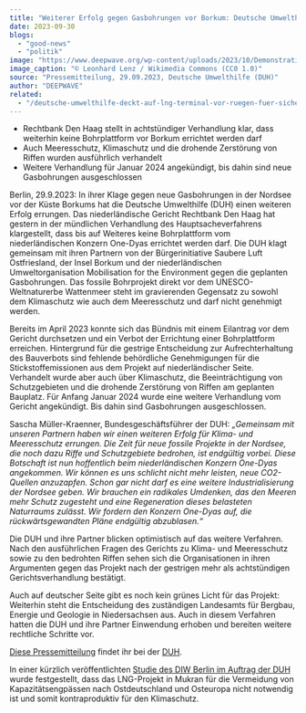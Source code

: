 ```yaml
---
title: "Weiterer Erfolg gegen Gasbohrungen vor Borkum: Deutsche Umwelthilfe erreicht vor Gericht Aufrechterhaltung des Baustopps"
date: 2023-09-30
blogs: 
  - "good-news"
  - "politik"
image: "https://www.deepwave.org/wp-content/uploads/2023/10/Demonstration_against_LNG_vom_Goehren_to_Sellin_on_Ruegen_2023-05-28_168-scaled.jpg"
image_caption: "© Leonhard Lenz / Wikimedia Commons (CC0 1.0)"
source: "Pressemitteilung, 29.09.2023, Deutsche Umwelthilfe (DUH)"
author: "DEEPWAVE"
related: 
  - "/deutsche-umwelthilfe-deckt-auf-lng-terminal-vor-ruegen-fuer-sichere-energieversorgung-von-ostdeutschland-und-osteuropa-nicht-notwendig/"
---
```


- Rechtbank Den Haag stellt in achtstündiger Verhandlung klar, dass weiterhin keine Bohrplattform vor Borkum errichtet werden darf
- Auch Meeresschutz, Klimaschutz und die drohende Zerstörung von Riffen wurden ausführlich verhandelt
- Weitere Verhandlung für Januar 2024 angekündigt, bis dahin sind neue Gasbohrungen ausgeschlossen

Berlin, 29.9.2023: In ihrer Klage gegen neue Gasbohrungen in der Nordsee vor der Küste Borkums hat die Deutsche Umwelthilfe (DUH) einen weiteren Erfolg errungen. Das niederländische Gericht Rechtbank Den Haag hat gestern in der mündlichen Verhandlung des Hauptsacheverfahrens klargestellt, dass bis auf Weiteres keine Bohrplattform vom niederländischen Konzern One-Dyas errichtet werden darf. Die DUH klagt gemeinsam mit ihren Partnern von der Bürgerinitiative Saubere Luft Ostfriesland, der Insel Borkum und der niederländischen Umweltorganisation Mobilisation for the Environment gegen die geplanten Gasbohrungen. Das fossile Bohrprojekt direkt vor dem UNESCO-Weltnaturerbe Wattenmeer steht im gravierenden Gegensatz zu sowohl dem Klimaschutz wie auch dem Meeresschutz und darf nicht genehmigt werden.

Bereits im April 2023 konnte sich das Bündnis mit einem Eilantrag vor dem Gericht durchsetzen und ein Verbot der Errichtung einer Bohrplattform erreichen. Hintergrund für die gestrige Entscheidung zur Aufrechterhaltung des Bauverbots sind fehlende behördliche Genehmigungen für die Stickstoffemissionen aus dem Projekt auf niederländischer Seite. Verhandelt wurde aber auch über Klimaschutz, die Beeinträchtigung von Schutzgebieten und die drohende Zerstörung von Riffen am geplanten Bauplatz. Für Anfang Januar 2024 wurde eine weitere Verhandlung vom Gericht angekündigt. Bis dahin sind Gasbohrungen ausgeschlossen.

Sascha Müller-Kraenner, Bundesgeschäftsführer der DUH: _„Gemeinsam mit unseren Partnern haben wir einen weiteren Erfolg für Klima- und Meeresschutz errungen. Die Zeit für neue fossile Projekte in der Nordsee, die noch dazu Riffe und Schutzgebiete bedrohen, ist endgültig vorbei. Diese Botschaft ist nun hoffentlich beim niederländischen Konzern One-Dyas angekommen. Wir können es uns schlicht nicht mehr leisten, neue CO2-Quellen anzuzapfen. Schon gar nicht darf es eine weitere Industrialisierung der Nordsee geben. Wir brauchen ein radikales Umdenken, das den Meeren mehr Schutz zugesteht und eine Regeneration dieses belasteten Naturraums zulässt. Wir fordern den Konzern One-Dyas auf, die rückwärtsgewandten Pläne endgültig abzublasen.“_

Die DUH und ihre Partner blicken optimistisch auf das weitere Verfahren. Nach den ausführlichen Fragen des Gerichts zu Klima- und Meeresschutz sowie zu den bedrohten Riffen sehen sich die Organisationen in ihren Argumenten gegen das Projekt nach der gestrigen mehr als achtstündigen Gerichtsverhandlung bestätigt.

Auch auf deutscher Seite gibt es noch kein grünes Licht für das Projekt: Weiterhin steht die Entscheidung des zuständigen Landesamts für Bergbau, Energie und Geologie in Niedersachsen aus. Auch in diesem Verfahren hatten die DUH und ihre Partner Einwendung erhoben und bereiten weitere rechtliche Schritte vor.

[Diese Pressemitteilung](https://www.duh.de/presse/pressemitteilungen/pressemitteilung/weiterer-erfolg-gegen-gasbohrungen-vor-borkum-deutsche-umwelthilfe-erreicht-vor-gericht-aufrechterh/) findet ihr bei der [DUH](https://www.duh.de/).

In einer kürzlich veröffentlichten [Studie des DIW Berlin im Auftrag der DUH](https://www.deepwave.org/deutsche-umwelthilfe-deckt-auf-lng-terminal-vor-ruegen-fuer-sichere-energieversorgung-von-ostdeutschland-und-osteuropa-nicht-notwendig/) wurde festgestellt, dass das LNG-Projekt in Mukran für die Vermeidung von Kapazitätsengpässen nach Ostdeutschland und Osteuropa nicht notwendig ist und somit kontraproduktiv für den Klimaschutz.
